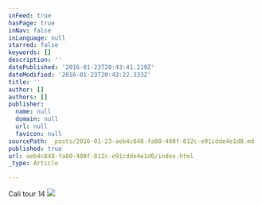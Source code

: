 ```yaml
---
inFeed: true
hasPage: true
inNav: false
inLanguage: null
starred: false
keywords: []
description: ''
datePublished: '2016-01-23T20:43:41.219Z'
dateModified: '2016-01-23T20:43:22.333Z'
title: ''
author: []
authors: []
publisher:
  name: null
  domain: null
  url: null
  favicon: null
sourcePath: _posts/2016-01-23-aeb4c848-fa80-400f-812c-e91cdde4e1d0.md
published: true
url: aeb4c848-fa80-400f-812c-e91cdde4e1d0/index.html
_type: Article

---
```

Cali tour 14
![](https://the-grid-user-content.s3-us-west-2.amazonaws.com/918640b7-56f1-4b7c-a764-019f260791ce.JPG)